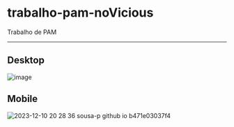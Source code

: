 # trabalho-pam-noVicious
Trabalho de PAM

-----------------------------
## Desktop
![image](https://github.com/sousa-p/trabalho-pam-noVicious/assets/97417230/d243f8d7-bf0e-4338-9511-770e2888f3bc)

## Mobile
![2023-12-10 20 28 36 sousa-p github io b471e03037f4](https://github.com/sousa-p/trabalho-pam-noVicious/assets/97417230/d012c496-8a6c-4df6-a130-5d18a38eb8cb)

